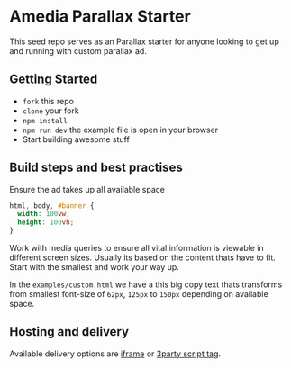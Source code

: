 # Amedia Parallax Starter

This seed repo serves as an Parallax starter for anyone looking to get up and running with custom parallax ad.

## Getting Started

* `fork` this repo
* `clone` your fork
* `npm install`
* `npm run dev` the example file is open in your browser
* Start building awesome stuff

## Build steps and best practises

Ensure the ad takes up all available space

```css
html, body, #banner {
  width: 100vw;
  height: 100vh;
}
```

Work with media queries to ensure all vital information is viewable in different screen sizes. Usually its based on the content thats have to fit. Start with the smallest and work your way up.

In the `examples/custom.html` we have a this big copy text thats transforms from smallest font-size of `62px`, `125px` to `150px` depending on available space.

## Hosting and delivery

Available delivery options are [iframe](https://developer.api.no/adverts/html5_adverts_specification.html#hosting-av-materiell-hos-kunde) or [3party script tag](https://developer.api.no/adverts/html5_adverts_specification.html#levering-av-materiell-som-tredjeparts-script).  
